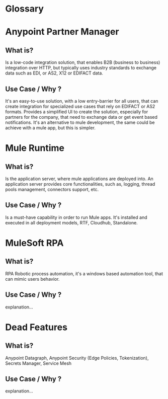 # Glossary

# Anypoint Partner Manager

## What is?
Is a low-code integration solution, that enables B2B (business to business) integration over HTTP, 
but typically uses industry standards to exchange data such as EDI, or AS2, X12 or EDIFACT data.

## Use Case / Why ?
It's an easy-to-use solution, with a low entry-barrier for all users, that can create integration for specialized use cases that rely on EDIFACT or AS2 formats. 
Provides a simplified UI to create the solution, especially for partners for the company, that need to exchange data or get event based notifications. 
It's an alternative to mule development, the same could be achieve with a mule app, but this is simpler.

# Mule Runtime

## What is?
Is the application server, where mule applications are deployed into.
An application server provides core functionalities, such as, logging, thread pools management, connectors support, etc.

## Use Case / Why ?
Is a must-have capability in order to run Mule apps.
It's installed and executed in all deployment models, RTF, Cloudhub, Standalone.

# MuleSoft RPA

## What is?
RPA Robotic process automation, it's a windows based automation tool, that can mimic users behavior.

## Use Case / Why ?
explanation...

# Dead Features

## What is?
Anypoint Datagraph, Anypoint Security (Edge Policies, Tokenization), Secrets Manager, Service Mesh

## Use Case / Why ?
explanation...
